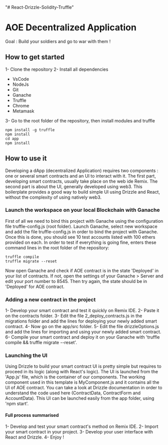 "# React-Drizzle-Solidity-Truffle" 

# AOE Decentralized Application
Goal : Build your soldiers and go to war with them !

## How to get started
1- Clone the repository
2- Install all dependencies
- VsCode
- NodeJs
- Git
- Ganache
- Truffle
- Chrome
- Metamask

3- Go to the root folder of the repository, then install modules and truffle
```
npm install -g truffle
npm install
cd app
npm install
```

## How to use it
Developing a dApp (decentralized Application) requires two components : one or several smart contracts and an UI to interact with it. The first part, developing smart contracts, usually take place on the web ide Remix. The second part is about the UI, generally developed using web3. This boilerplate provides a good way to build simple UI using Drizzle and React, without the complexity of using natively web3.

### Launch the workspace on your local Blockchain with Ganache
First of all we need to bind this project with Ganache using the configuration file truffle-config.js (root folder). Launch Ganache, select new workspace and add the file truffle-config.js in order to bind the project with Ganache.
Once this is done, you should see 10 test accounts listed with 100 ethers provided on each.
In order to test if everything is going fine, enters these command lines in the root folder of the repository:
```
truffle compile
truffle migrate --reset
```
Now open Ganache and check if AOE contract is in the state 'Deployed' in your list of contracts. If not, open the settings of your Ganache > Server and edit your port number to 8545. Then try again, the state should be in 'Deployed' for AOE contract.

### Adding a new contract in the project
1- Develop your smart contract and test it quickly on Remix IDE.
2- Paste it on the contracts folder.
3- Edit the file 2_deploy_contracts.js in the migrations folder and add the lines for deploying your newly added smart contract.
4- Now go on the app/src folder.
5- Edit the file drizzleOptions.js and add the lines for importing and using your newly added smart contract.
6- Compile your smart contract and deploy it on your Ganache with 'truffle compile && truffle migrate --reset'.

### Launching the UI
Using Drizzle to build your smart contract UI is pretty simple but requires to proceed in its logic (along with React's logic).
The UI is launched from the 'App.js' file, which is the container of our components. The working component used in this template is MyComponent.js and it contains all the UI of AOE contract. You can take a look at Drizzle documentation in order to understand the code used here (ContractData, ContractForm and AccountData).
This UI can be launched easily from the app folder, using 'npm start'.

#### Full process summarised
1- Develop and test your smart contract's method on Remix IDE.
2- Import your smart contract in your project.
3- Develop your user interface with React and Drizzle.
4- Enjoy ! 
